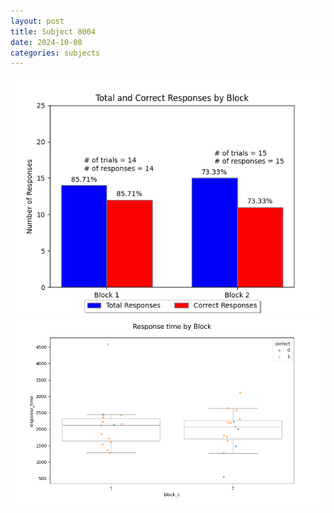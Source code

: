 ```yaml
---
layout: post
title: Subject 8004
date: 2024-10-08
categories: subjects
---
```


![](data/8004/run-7/8004_ATS_responses.png)
![](data/8004/run-7/8004_ATS_rt.png)
